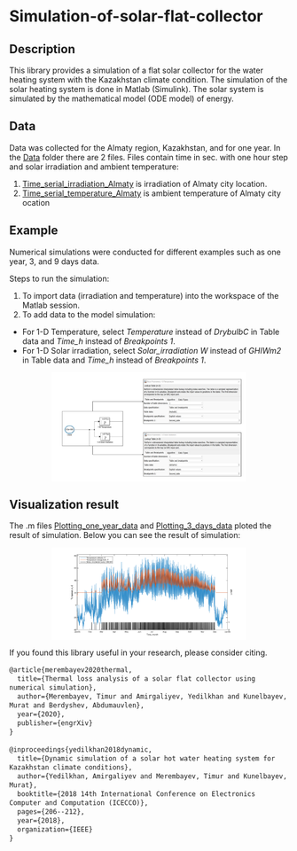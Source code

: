 # Simulation-of-solar-flat-collector

## Description

This library provides a simulation of a flat solar collector for the water heating system with the Kazakhstan climate condition. The simulation of the solar heating system is done in Matlab (Simulink). The solar system is simulated by the mathematical model (ODE model) of energy.

## Data 

Data was collected for the Almaty region, Kazakhstan, and for one year. In the [Data](https://github.com/TimuMZh/Data) folder there are 2 files. Files contain time in sec. with one hour step and solar irradiation and ambient temperature:
1. [Time_serial_irradiation_Almaty](https://github.com/TimuMZh/Data/Time_serial_irradiation_Almaty.csv) is irradiation of Almaty city location.
2. [Time_serial_temperature_Almaty](https://github.com/TimuMZh/Data/Time_serial_temperature_Almaty.csv) is ambient temperature of Almaty city ocation

## Example
Numerical simulations were conducted for different examples such as one year, 3, and 9 days data.

Steps to run the simulation:
1. To import data (irradiation and temperature) into the workspace of the Matlab session.
2. To add data to the model simulation:
 - For 1-D Temperature, select *Temperature* instead of *DrybulbC* in Table data and *Time_h* instead of *Breakpoints 1*. 
 - For 1-D Solar irradiation, select *Solar_irradiation W* instead of *GHIWm2* in Table data and *Time_h* instead of *Breakpoints 1*.  

<p align="center">
<img align="middle" src="./Images/Setting_data.jpg" alt="Origin" width="350" />
</p>

## Visualization result

The .m files [Plotting_one_year_data](https://github.com/TimuMZh/Plotting_one_year_data.m) and [Plotting_3_days_data](https://github.com/TimuMZh/Plotting_3_days_data.m) ploted the result of simulation. Below you can see the result of simulation:

<p align="center">
<img align="middle" src="./Images/Temperature_collector_st_tank_pump_one_year.png" alt="Origin" width="350" />
</p>

If you found this library useful in your research, please consider citing.
```
@article{merembayev2020thermal,
  title={Thermal loss analysis of a solar flat collector using numerical simulation},
  author={Merembayev, Timur and Amirgaliyev, Yedilkhan and Kunelbayev, Murat and Berdyshev, Abdumauvlen},
  year={2020},
  publisher={engrXiv}
}

@inproceedings{yedilkhan2018dynamic,
  title={Dynamic simulation of a solar hot water heating system for Kazakhstan climate conditions},
  author={Yedilkhan, Amirgaliyev and Merembayev, Timur and Kunelbayev, Murat},
  booktitle={2018 14th International Conference on Electronics Computer and Computation (ICECCO)},
  pages={206--212},
  year={2018},
  organization={IEEE}
}
```
